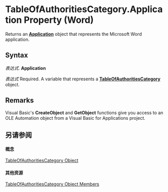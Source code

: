
# TableOfAuthoritiesCategory.Application Property (Word)

Returns an  **[Application](d1cf6f8f-4e88-bf01-93b4-90a83f79cb44.md)** object that represents the Microsoft Word application.


## Syntax

 _表达式_. **Application**

 _表达式_ Required. A variable that represents a **[TableOfAuthoritiesCategory](ce481ec8-5d5f-fcb8-1d04-5b796accdd3b.md)** object.


## Remarks

Visual Basic's  **CreateObject** and **GetObject** functions give you access to an OLE Automation object from a Visual Basic for Applications project.


## 另请参阅


#### 概念


[TableOfAuthoritiesCategory Object](ce481ec8-5d5f-fcb8-1d04-5b796accdd3b.md)
#### 其他资源


[TableOfAuthoritiesCategory Object Members](http://msdn.microsoft.com/library/585e2283-46c2-42f1-e51b-3dcb9cf876e7%28Office.15%29.aspx)
